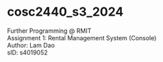 # cosc2440_s3_2024  
Further Programming @ RMIT  
Assignment 1: Rental Management System (Console)  
Author: Lam Dao  
sID: s4019052  
